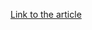 [Link to the article](https://www.cisa.gov/news-events/alerts/2025/04/09/cisa-adds-two-known-exploited-vulnerabilities-catalog)
